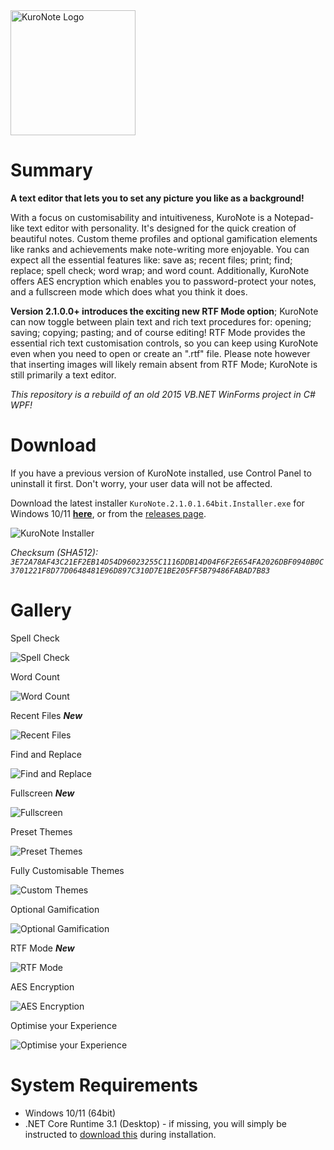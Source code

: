 <img alt="KuroNote Logo" src="https://i.imgur.com/qUvJVqj.gif" width="200px"/>

# Summary
**A text editor that lets you to set any picture you like as a background!**

With a focus on customisability and intuitiveness, KuroNote is a Notepad-like text editor with personality. It's designed for the quick creation of beautiful notes. Custom theme profiles and optional gamification elements like ranks and achievements make note-writing more enjoyable. You can expect all the essential features like: save as; recent files; print; find; replace; spell check; word wrap; and word count. Additionally, KuroNote offers AES encryption which enables you to password-protect your notes, and a fullscreen mode which does what you think it does.

**Version 2.1.0.0+ introduces the exciting new RTF Mode option**; KuroNote can now toggle between plain text and rich text procedures for: opening; saving; copying; pasting; and of course editing! RTF Mode provides the essential rich text customisation controls, so you can keep using KuroNote even when you need to open or create an ".rtf" file. Please note however that inserting images will likely remain absent from RTF Mode; KuroNote is still primarily a text editor.

*This repository is a rebuild of an old 2015 VB.NET WinForms project in C# WPF!*

# Download
If you have a previous version of KuroNote installed, use Control Panel to uninstall it first. Don't worry, your user data will not be affected.

Download the latest installer `KuroNote.2.1.0.1.64bit.Installer.exe` for Windows 10/11 **[here](https://github.com/Micsupreeme/KuroNote/releases/download/Feature/KuroNote.2.1.0.1.64bit.Installer.exe)**, or from the [releases page](https://github.com/Micsupreeme/KuroNote/releases/latest).

![KuroNote Installer](https://i.imgur.com/g8rNYbZ.png)

*Checksum (SHA512):  `3E72A78AF43C21EF2EB14D54D96023255C1116DDB14D04F6F2E654FA2026DBF0940B0C3701221F8D77D0648481E96D897C310D7E1BE205FF5B79486FABAD7B83`*

# Gallery
Spell Check

![Spell Check](https://i.imgur.com/3t0J0xG.png)

Word Count

![Word Count](https://i.imgur.com/rt9UdVJ.png)

Recent Files ***New***

![Recent Files](https://i.imgur.com/PyauhbJ.png)

Find and Replace

![Find and Replace](https://i.imgur.com/UapAjJI.png)

Fullscreen ***New***

![Fullscreen](https://i.imgur.com/tY3sK1u.png)

Preset Themes

![Preset Themes](https://i.imgur.com/fEpE3V2.png)

Fully Customisable Themes

![Custom Themes](https://i.imgur.com/dl5Oubr.png)

Optional Gamification

![Optional Gamification](https://i.imgur.com/Q67cInC.png)

RTF Mode ***New***

![RTF Mode](https://i.imgur.com/tkmMtxI.png)

AES Encryption

![AES Encryption](https://i.imgur.com/WFhD5j6.png)

Optimise your Experience

![Optimise your Experience](https://i.imgur.com/pi4Q2SH.png)
# System Requirements

- Windows 10/11 (64bit)
- .NET Core Runtime 3.1 (Desktop) - if missing, you will simply be instructed to [download this](https://download.visualstudio.microsoft.com/download/pr/411e36fb-e1c7-4158-9464-0a473ec12a90/9b564480c7e693f3a297e83e73c02586/windowsdesktop-runtime-3.1.19-win-x64.exe
) during installation.
